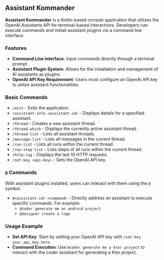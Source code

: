 ## Assistant Kommander
**Assistant Kommander** is a Kotlin-based console application that utilizes the OpenAI Assistants API for terminal-based interactions. Developers can execute commands and install assistant plugins via a command line interface.

### Features
- **Command Line Interface**: Input commands directly through a terminal prompt.
- **Assistant Plugin System**: Allows for the installation and management of AI assistants as plugins.
- **OpenAI API Key Requirement**: Users must configure an OpenAI API key to utilize assistant functionalities.

### Basic Commands
- `/exit` - Exits the application.
- `/assistant-info <assistant-id>` - Displays details for a specified assistant.
- `/thread` - Creates a new assistant thread.
- `/thread-which` - Displays the currently active assistant thread.
- `/thread-list` - Lists all assistant threads.
- `/message-list` - Lists all messages in the current thread.
- `/run-list` - Lists all runs within the current thread.
- `/run-step-list` - Lists steps of all runs within the current thread.
- `/http-log` - Displays the last 10 HTTP requests.
- `/set-key <api-key>` - Sets the OpenAI API key.

### `@` Commands
With assistant plugins installed, users can interact with them using the `@` symbol.

- `@<assistant-id> <command>` - Directly address an assistant to execute specific commands. For example:
    - `@coder generate me an android project`
    - `@designer create a logo`

### Usage Example
- **Set API Key**: Start by setting your OpenAI API key with `/set-key your_api_key_here`.
- **Command Execution**: Use `@coder generate me a ktor project` to interact with the coder assistant for generating a Ktor project.
